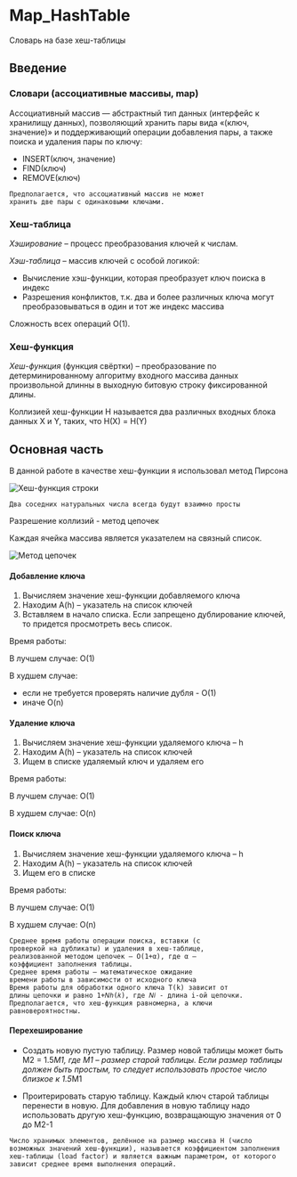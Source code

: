 # Map_HashTable
Словарь на базе хеш-таблицы
## Введение
### Словари (ассоциативные массивы, map)
Ассоциативный массив — абстрактный тип данных
(интерфейс к хранилищу данных), позволяющий хранить
пары вида «(ключ, значение)» и поддерживающий
операции добавления пары, а также поиска и удаления
пары по ключу:
* INSERT(ключ, значение)
* FIND(ключ)
* REMOVE(ключ)

```
Предполагается, что ассоциативный массив не может
хранить две пары с одинаковыми ключами.
```

### Хеш-таблица
*Хэширование* – процесс преобразования ключей к числам.

*Хэш-таблица* – массив ключей с особой логикой:
* Вычисление хэш-функции, которая преобразует ключ
поиска в индекс
* Разрешения конфликтов, т.к. два и более различных
ключа могут преобразовываться в один и тот же индекс
массива

Сложность всех операций O(1).

### Хеш-функция
*Хеш-функция* (функция свёртки) – преобразование по
детерминированному алгоритму входного массива данных
произвольной длинны в выходную битовую строку
фиксированной длины.

Коллизией хеш-функции H называется два различных
входных блока данных X и Y, таких, что
H(X) = H(Y)

## Основная чаcть
В данной работе в качестве хеш-функции я использовал метод Пирсона

![Хеш-функция строки](https://i.imgur.com/VHZg0PZ.png)

```
Два соседних натуральных числа всегда будут взаимно просты
```

Разрешение коллизий - метод цепочек

Каждая ячейка массива является указателем на
связный список.

![Метод цепочек](https://i.imgur.com/ns3iW67.png)

#### Добавление ключа

1. Вычисляем значение хеш-функции добавляемого
ключа
2. Находим A(h) – указатель на список ключей
3. Вставляем в начало списка. Если запрещено
дублирование ключей, то придется просмотреть весь
список.

Время работы:

В лучшем случае: O(1)

В худшем случае:
* если не требуется проверять наличие дубля - O(1)
* иначе O(n)

#### Удаление ключа
1. Вычисляем значение хеш-функции удаляемого ключа –
h
2. Находим A(h) – указатель на список ключей
3. Ищем в списке удаляемый ключ и удаляем его

Время работы:

В лучшем случае: O(1)

В худшем случае: O(n)

#### Поиск ключа
1. Вычисляем значение хеш-функции удаляемого ключа –
h
2. Находим A(h) – указатель на список ключей
3. Ищем его в списке

Время работы:

В лучшем случае: O(1)

В худшем случае: O(n)


```
Среднее время работы операции поиска, вставки (с
проверкой на дубликаты) и удаления в хеш-таблице,
реализованной методом цепочек – O(1+α), где α –
коэффициент заполнения таблицы.
Среднее время работы – математическое ожидание
времени работы в зависимости от исходного ключа
Время работы для обработки одного ключа T(k) зависит от
длины цепочки и равно 1+𝑁ℎ(𝑘), где 𝑁𝑖 - длина i-ой цепочки.
Предполагается, что хеш-функция равномерна, а ключи
равновероятностны.
```

#### Перехеширование
* Создать новую пустую таблицу. Размер новой таблицы
может быть M2 = 1.5*M1, где M1 – размер старой
таблицы. Если размер таблицы должен быть простым, то
следует использовать простое число близкое к 1.5*M1

* Проитерировать старую таблицу. Каждый ключ старой
таблицы перенести в новую. Для добавления в новую
таблицу надо использовать другую хеш-функцию,
возвращающую значения от 0 до M2-1

```
Число хранимых элементов, делённое на размер массива H (число возможных значений хеш-функции), называется коэффициентом заполнения хеш-таблицы (load factor) и является важным параметром, от которого зависит среднее время выполнения операций. 
```

